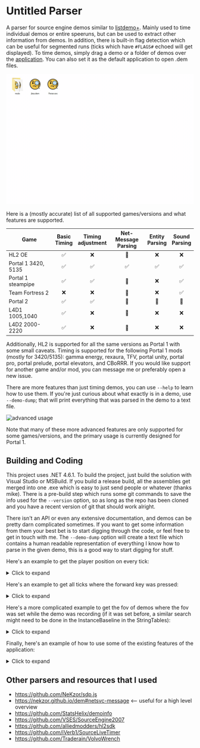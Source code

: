 # Untitled Parser

A parser for source engine demos similar to [listdemo+](https://www.speedrun.com/portal/resources "portal resources"). Mainly used to time individual demos or entire speeruns, but can be used to extract other information from demos. In addition, there is built-in flag detection which can be useful for segmented runs (ticks which have `#FLAGS#` echoed will get displayed). To time demos, simply drag a demo or a folder of demos over the [application](https://github.com/UncraftedName/UncraftedDemoParser/releases "releases"). You can also set it as the default application to open .dem files.

![](github-resources/basic-usage.gif "basic usage")

Here is a (mostly accurate) list of all supported games/versions and what features are supported.

| Game | Basic<br/>Timing | Timing<br/>adjustment | Net-Message<br/>Parsing | Entity<br/>Parsing | Sound<br/>Parsing | 
| ------------------- | :-: | :-: | :-: | :-: | :-: |
| HL2 OE              | ✅ | ❌ | 🔶 | ❌ | ❌ |
| Portal 1 3420, 5135 | ✅ | ✅ | ✅ | ✅ | ✅ |
| Portal 1 steampipe  | ✅ | ✅ | 🔶 | ❌ | ✅ |
| Team Fortress 2     | ❌ | ❌ | 🔶 | ❌ | ✅ |
| Portal 2            | ✅ | ✅ | 🔶 | 🔶 | 🔶 |
| L4D1 1005,1040      | ✅ | ❌ | 🔶 | ❌ | ❌ |
| L4D2 2000-2220      | ✅ | ❌ | 🔶 | ❌ | ❌ |

Additionally, HL2 is supported for all the same versions as Portal 1 with some small caveats. Timing is supported for the following Portal 1 mods (mostly for 3420/5135): gamma energy, rexaura, TFV, portal unity, portal pro, portal prelude, portal elevators, and CBoRRR. If you would like support for another game and/or mod, you can message me or preferably open a new issue.

There are more features than just timing demos, you can use `--help` to learn how to use them. If you're just curious about what exactly is in a demo, use `--demo-dump`; that will print everything that was parsed in the demo to a text file.

![](github-resources/advanced-usage.gif "advanced usage")

Note that many of these more advanced features are only supported for some games/versions, and the primary usage is currently designed for Portal 1.

## Building and Coding

This project uses .NET 4.6.1. To build the project, just build the solution with Visual Studio or MSBuild. If you build a release build, all the assemblies get merged into one .exe which is easy to just send people or whatever (thanks mike). There is a pre-build step which runs some git commands to save the info used for the `--version` option, so as long as the repo has been cloned and you have a recent version of git that should work alright.

There isn't an API or even any extensive documentation, and demos can be pretty darn complicated sometimes. If you want to get some information from them your best bet is to start digging through the code, or feel free to get in touch with me. The `--demo-dump` option will create a text file which contains a human readable representation of everything I know how to parse in the given demo, this is a good way to start digging for stuff.

Here's an example to get the player position on every tick:

<details>
<summary>Click to expand</summary>
	
```cs
SourceDemo demo = new SourceDemo("oob.dem");
demo.Parse();
demo.FilterForPacket<Packet>()
    .Select(packet => (packet.Tick, locationInfo: packet.PacketInfo[0]))
    .ToList()
    .ForEach(tuple => {
        Console.WriteLine($"[{tuple.Tick}]");
        Console.WriteLine(tuple.locationInfo.ToString());
    });
```
```
...
[833]
flags: None
view origin:           -1562.41 ,      28.16 ,    3185.22
view angles:              65.97°,    -106.41°,       0.00°
local view angles:        65.97°,    -106.41°,       0.00°
view origin 2:             0.00 ,       0.00 ,       0.00
view angles 2:             0.00°,       0.00°,       0.00°
local view angles 2:       0.00°,       0.00°,       0.00°

[834]
flags: None
view origin:           -1562.66 ,      26.84 ,    3178.59
view angles:              63.72°,    -107.66°,       0.00°
local view angles:        63.72°,    -107.66°,       0.00°
view origin 2:             0.00 ,       0.00 ,       0.00
view angles 2:             0.00°,       0.00°,       0.00°
local view angles 2:       0.00°,       0.00°,       0.00°

[835]
flags: None
view origin:           -1562.88 ,      25.66 ,    3172.66
view angles:              62.07°,    -108.79°,       0.00°
local view angles:        62.07°,    -108.79°,       0.00°
view origin 2:             0.00 ,       0.00 ,       0.00
view angles 2:             0.00°,       0.00°,       0.00°
local view angles 2:       0.00°,       0.00°,       0.00°
...
```
</details>

Here's an example to get all ticks where the forward key was pressed:

<details>
<summary>Click to expand</summary>
    
```cs
SourceDemo demo = new SourceDemo("why-are-there-so-many-bees.dem");
demo.Parse();
demo.FilterForPacket<UserCmd>()
    .Where(userCmd => userCmd.Buttons != null && (userCmd.Buttons & Buttons.Forward) != 0)
    .ToList()
    .ForEach(userCmd => Console.WriteLine(userCmd.Tick));
```
```
...
291
292
293
317
318
319
...
```
</details>

Here's a more complicated example to get the fov of demos where the fov was set while the demo was recording (if it was set before, a similar search might need to be done in the InstanceBaseline in the StringTables):

<details>
    <summary>Click to expand</summary>

First, parse the demo.

```cs
SourceDemo demo = new SourceDemo("fov-change-middemo.dem");
demo.Parse();
```

Using lambda expressions:
```cs
demo.FilterForMessage<SvcPacketEntities>()
    .SelectMany(tuple => tuple.message.Updates.OfType<Delta>(), (tuple, delta) => new {tuple.tick, delta})
    .Where(tuple => tuple.delta.EntIndex == 1) // filter for player
    .SelectMany(tuple => tuple.delta.Props, (tuple, propInfo) => new {tuple.tick, propInfo})
    .Where(tuple => tuple.propInfo.prop.Name == "m_iDefaultFOV")
    .Select(tuple => new {Tick = tuple.tick, FovValue = ((SingleEntProp<int>)tuple.propInfo.prop).Value})
    .ToList()
    .ForEach(Console.WriteLine);
```

Using query expressions:
```cs
var fovValues = 
    from messageTup in demo.FilterForMessage<SvcPacketEntities>()
    from delta in messageTup.message.Updates.OfType<Delta>()
    where delta.EntIndex == 1
    from propInfo in delta.Props
    where propInfo.prop is IntEntProp intProp && intProp.Name == "m_iDefaultFOV"
    select new {Tick = messageTup.tick, FovValue = ((SingleEntProp<int>)propInfo.prop).Value};

foreach (var value in fovValues)
    Console.WriteLine(value);
```

Using loops:
```cs
foreach ((SvcPacketEntities message, int tick) in demo.FilterForMessage<SvcPacketEntities>()) {
    foreach (EntityUpdate entityUpdate in message.Updates) {
        // check if the update is of type delta, if it is check if the entity index is 1 (player)
        if (entityUpdate is Delta delta && delta.EntIndex == 1) {
            foreach ((_, EntityProperty entityProperty) in delta.Props) {
                // check if the prop is an int, then check the name (can be found in the DataTables packet)
                if (entityProperty is SingleEntProp<int> intProp && intProp.Name == "m_iDefaultFOV") {
                    Console.WriteLine(new {tick, intProp.Value});
                    goto end;
                }
            }
        }
    }
    end:;
}
```

```
{ Tick = 374, FovValue = 70 }
{ Tick = 507, FovValue = 5 }
{ Tick = 759, FovValue = 200 }
{ Tick = 1119, FovValue = 140 }
{ Tick = 2428, FovValue = 90 }
```

More complicated stuff like entity-related properties or NET/SVC messages will probably only work for some versions of portal 1 and sometimes for portal 2, and I only 100% guarantee pinky promise you that it will work for portal 3420. In general, to find certain values you'll either need to dig deep into the code or ask me where to find them. Dumping the entire demo to a text file using `--demo-dump` is a good way to explore where various fields can be found.
</details>

Finally, here's an example of how to use some of the existing features of the application:
<details>
<summary>Click to expand</summary>

First, parse the demo.
```cs
SourceDemo demo = new SourceDemo("you wont believe whats in this file.dem");
demo.Parse();
```

Finding teleports (currently only supported for Portal 1):
```cs
OptTeleports.FindTeleports(demo, OptTeleports.FilterFlags.VerboseInfo)
	.ToList()
	.ForEach(tuple => {
        Console.WriteLine($"[{tuple.tick}]");
        Console.WriteLine(tuple.userMessage.ToString());
    });
```
```
[1692]
portal: {ent index: 23, serial: 397}
portalled: {ent index: 1, serial: 658}
new position: <-531.065, -396.938, 365.823>
new angles: <45.949°, 212.396°, 37.941°>
[1985]
portal: {ent index: 70, serial: 846}
portalled: {ent index: 397, serial: 208}
new position: <-476.195, -375.380, 187.801>
new angles: <0.000°, 90.000°, 360.000°>
[2191]
portal: {ent index: 23, serial: 397}
portalled: {ent index: 397, serial: 208}
new position: <189.178, -744.428, 201.997>
new angles: <0.000°, 180.000°, 360.000°>
```

Removing captions:
```cs
FileStream outStream = new FileStream("no-captions.dem", FileMode.Create);
OptRemoveCaptions.RemoveCaptions(demo, outStream);
```
</details>


## Other parsers and resources that I used
- https://github.com/NeKzor/sdp.js 
- https://nekzor.github.io/dem#netsvc-message <-- useful for a high level overview
- https://github.com/StatsHelix/demoinfo
- https://github.com/VSES/SourceEngine2007
- https://github.com/alliedmodders/hl2sdk
- https://github.com/iVerb1/SourceLiveTimer
- https://github.com/Traderain/VolvoWrench
